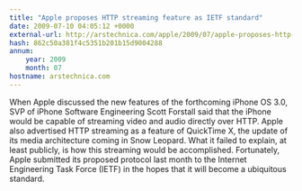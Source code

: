 ```yaml
---
title: "Apple proposes HTTP streaming feature as IETF standard"
date: 2009-07-10 04:05:12 +0000
external-url: http://arstechnica.com/apple/2009/07/apple-proposes-http-streaming-feature-as-a-protocol-standard/
hash: 862c50a381f4c5351b201b15d9004288
annum:
    year: 2009
    month: 07
hostname: arstechnica.com
---
```


When Apple discussed the new features of the forthcoming iPhone OS 3.0, SVP of iPhone Software Engineering Scott Forstall said that the iPhone would be capable of streaming video and audio directly over HTTP. Apple also advertised HTTP streaming as a feature of QuickTime X, the update of its media architecture coming in Snow Leopard. What it failed to explain, at least publicly, is how this streaming would be accomplished. Fortunately, Apple submitted its proposed protocol last month to the Internet Engineering Task Force (IETF) in the hopes that it will become a ubiquitous standard.

